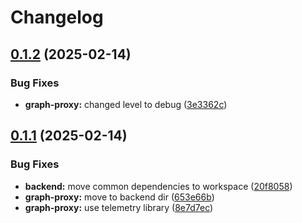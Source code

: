 # Changelog

## [0.1.2](https://github.com/daurer/test-workflows/compare/graph-proxy@v0.1.1...graph-proxy@v0.1.2) (2025-02-14)


### Bug Fixes

* **graph-proxy:** changed level to debug ([3e3362c](https://github.com/daurer/test-workflows/commit/3e3362c62dd525e39b7511e6cb53f462abb47ef4))

## [0.1.1](https://github.com/daurer/test-workflows/compare/graph-proxy-v0.1.0...graph-proxy@v0.1.1) (2025-02-14)


### Bug Fixes

* **backend:** move common dependencies to workspace ([20f8058](https://github.com/daurer/test-workflows/commit/20f8058d311c12a7f4582f2833f5944a697bb1a5))
* **graph-proxy:** move to backend dir ([653e66b](https://github.com/daurer/test-workflows/commit/653e66bae377119c1c225bfe2472bbaa2e0ce5de))
* **graph-proxy:** use telemetry library ([8e7d7ec](https://github.com/daurer/test-workflows/commit/8e7d7ec178e31e053e8c7d5fa9affa5767fed84f))
